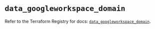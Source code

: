 # `data_googleworkspace_domain`

Refer to the Terraform Registry for docs: [`data_googleworkspace_domain`](https://registry.terraform.io/providers/samuzad/googleworkspace/0.11.0/docs/data-sources/domain).
